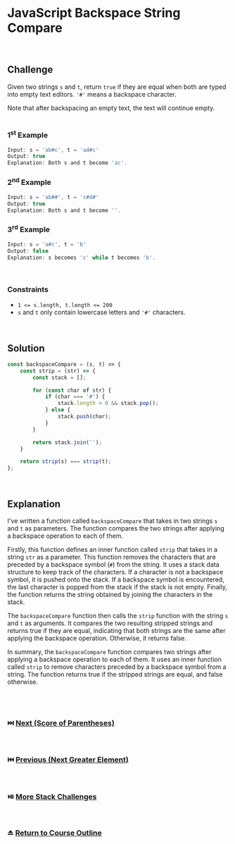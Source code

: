 # JavaScript Backspace String Compare
<br/>

## Challenge
Given two strings `s` and `t`, return `true` if they are equal when both are typed into empty text editors. `'#'` means a backspace character.

Note that after backspacing an empty text, the text will continue empty.
<br/>
<br/>

### 1<sup>st</sup> Example

```JavaScript
Input: s = 'ab#c', t = 'ad#c'
Output: true
Explanation: Both s and t become 'ac'.
```

### 2<sup>nd</sup> Example

```JavaScript
Input: s = 'ab##', t = 'c#d#'
Output: true
Explanation: Both s and t become ''.
```

### 3<sup>rd</sup> Example

```JavaScript
Input: s = 'a#c', t = 'b'
Output: false
Explanation: s becomes 'c' while t becomes 'b'.
```

<br/>

### Constraints

- `1 <= s.length, t.length <= 200`
- `s` and `t` only contain lowercase letters and `'#'` characters.

<br/>

## Solution

```JavaScript
const backspaceCompare = (s, t) => {
    const strip = (str) => {
        const stack = [];

        for (const char of str) {
            if (char === '#') {
                stack.length > 0 && stack.pop();
            } else {
                stack.push(char);
            }
        }

        return stack.join('');
    }

    return strip(s) === strip(t);
};
```

<br/>

## Explanation

I've written a function called `backspaceCompare` that takes in two strings `s` and `t` as parameters. The function compares the two strings after applying a backspace operation to each of them.
<br/>

Firstly, this function defines an inner function called `strip` that takes in a string `str` as a parameter. This function removes the characters that are preceded by a backspace symbol (`#`) from the string. It uses a stack data structure to keep track of the characters. If a character is not a backspace symbol, it is pushed onto the stack. If a backspace symbol is encountered, the last character is popped from the stack if the stack is not empty. Finally, the function returns the string obtained by joining the characters in the stack.
<br/>

The `backspaceCompare` function then calls the `strip` function with the string `s` and `t` as arguments. It compares the two resulting stripped strings and returns true if they are equal, indicating that both strings are the same after applying the backspace operation. Otherwise, it returns false.
<br/>

In summary, the `backspaceCompare` function compares two strings after applying a backspace operation to each of them. It uses an inner function called `strip` to remove characters preceded by a backspace symbol from a string. The function returns true if the stripped strings are equal, and false otherwise.
<br/>
<br/>
<br/>
<br/>

### :next_track_button: [Next (Score of Parentheses)][Next]
<br/>

### :previous_track_button: [Previous (Next Greater Element)][Previous]
<br/>

### :play_or_pause_button: [More Stack Challenges][More]
<br/>

### :eject_button: [Return to Course Outline][Return]
<br/>

[Next]: https://github.com/Superklok/JavaScriptStacks/blob/main/JavaScriptScoreOfParentheses.md
[Previous]: https://github.com/Superklok/JavaScriptStacks/blob/main/JavaScriptNextGreaterElement.md
[More]: https://github.com/Superklok/JavaScriptStacks
[Return]: https://github.com/Superklok/LearnJavaScript